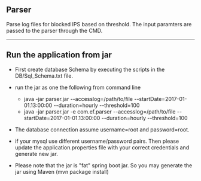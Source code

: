 Parser
---------------

Parse log files for blocked IPS based on threshold. The input paramters are passed to the parser through the CMD.
	
	
------------------------------------------------------------------------------------------
Run the application from jar
----------------------------

- First create database Schema by executing the scripts in the DB/Sql_Schema.txt file.
- run the jar as one the following from command line
	* java -jar parser.jar --accesslog=/path/to/file --startDate=2017-01-01.13:00:00 --duration=hourly --threshold=100
	* java -jar parser.jar -e com.ef.parser --accesslog=/path/to/file --startDate=2017-01-01.13:00:00 --duration=hourly --threshold=100

- The database connection assume username=root and password=root.
- if your mysql use different username/password pairs. Then please update the application.properties file with your correct credentials and generate new jar.
- Please note that the jar is "fat" spring boot jar. So you may generate the jar using Maven (mvn package install)
	
